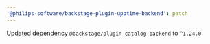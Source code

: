 ```yaml
---
'@philips-software/backstage-plugin-upptime-backend': patch
---
```


Updated dependency `@backstage/plugin-catalog-backend` to `^1.24.0`.
